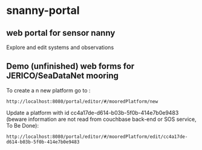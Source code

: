 # snanny-portal
## web portal for sensor nanny

Explore and edit systems and observations

## Demo (unfinished) web forms for JERICO/SeaDataNet mooring
To create a n new platform go to :

    http://localhost:8080/portal/editor/#/mooredPlatform/new

Update a platform with id cc4a17de-d614-b03b-5f0b-414e7b0e9483 (beware information are not read from couchbase back-end or SOS service, To Be Done):

    http://localhost:8080/portal/editor/#/mooredPlatform/edit/cc4a17de-d614-b03b-5f0b-414e7b0e9483



